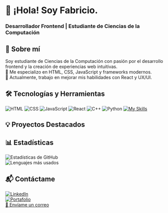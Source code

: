 # 👋 ¡Hola! Soy Fabricio.
### Desarrollador Frontend | Estudiante de Ciencias de la Computación

## 🚀 Sobre mí  
Soy estudiante de Ciencias de la Computación con pasión por el desarrollo frontend y la creación de experiencias web intuitivas.  
📌 Me especializo en HTML, CSS, JavaScript y frameworks modernos.  
🎯 Actualmente, trabajo en mejorar mis habilidades con React y UX/UI.  

## 🛠️ Tecnologías y Herramientas  
![HTML](https://img.shields.io/badge/-HTML5-E34F26?style=flat&logo=html5&logoColor=white)
![CSS](https://img.shields.io/badge/-CSS3-1572B6?style=flat&logo=css3&logoColor=white)
![JavaScript](https://img.shields.io/badge/-JavaScript-F7DF1E?style=flat&logo=javascript&logoColor=black)
![React](https://img.shields.io/badge/-React-61DAFB?style=flat&logo=react&logoColor=black)
![C++](https://img.shields.io/badge/-C++-00599C?style=flat&logo=c%2B%2B&logoColor=white)
![Python](https://img.shields.io/badge/-Python-3776AB?style=flat&logo=python&logoColor=white)
[![My Skills](https://skillicons.dev/icons?i=js,html,css)](https://skillicons.dev)

## 💡 Proyectos Destacados 

## 📊 Estadísticas  
![Estadísticas de GitHub](https://github-readme-stats.vercel.app/api?username=tuusuario&show_icons=true&theme=radical)  
![Lenguajes más usados](https://github-readme-stats.vercel.app/api/top-langs/?username=tuusuario&layout=compact&theme=radical)  

## 📬 Contáctame  
[![LinkedIn](https://img.shields.io/badge/-LinkedIn-0077B5?style=flat&logo=linkedin&logoColor=white)](https://www.linkedin.com/in/tuusuario/)  
[![Portafolio](https://img.shields.io/badge/-Portafolio-000?style=flat&logo=web)](https://tusitio.com)  
[📧 Envíame un correo](mailto:tucorreo@example.com)  
<!--
**Bricafio/Bricafio** is a ✨ _special_ ✨ repository because its `README.md` (this file) appears on your GitHub profile.

Here are some ideas to get you started:

- 🔭 I’m currently working on ...
- 🌱 I’m currently learning ...
- 👯 I’m looking to collaborate on ...
- 🤔 I’m looking for help with ...
- 💬 Ask me about ...
- 📫 How to reach me: ...
- 😄 Pronouns: ...
- ⚡ Fun fact: ...
-->
